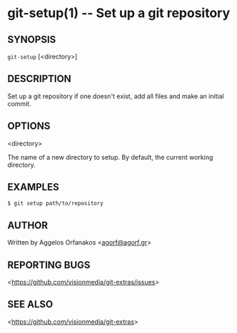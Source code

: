 git-setup(1) -- Set up a git repository
=======================================

## SYNOPSIS

`git-setup` [&lt;directory&gt;]

## DESCRIPTION

Set up a git repository if one doesn't exist, add all files and make an initial commit.
           
## OPTIONS

  &lt;directory&gt;

  The name of a new directory to setup. By default, the current working directory.

## EXAMPLES

    $ git setup path/to/repository

## AUTHOR

Written by Aggelos Orfanakos &lt;<agorf@agorf.gr>&gt;

## REPORTING BUGS

&lt;<https://github.com/visionmedia/git-extras/issues>&gt;

## SEE ALSO

&lt;<https://github.com/visionmedia/git-extras>&gt;
